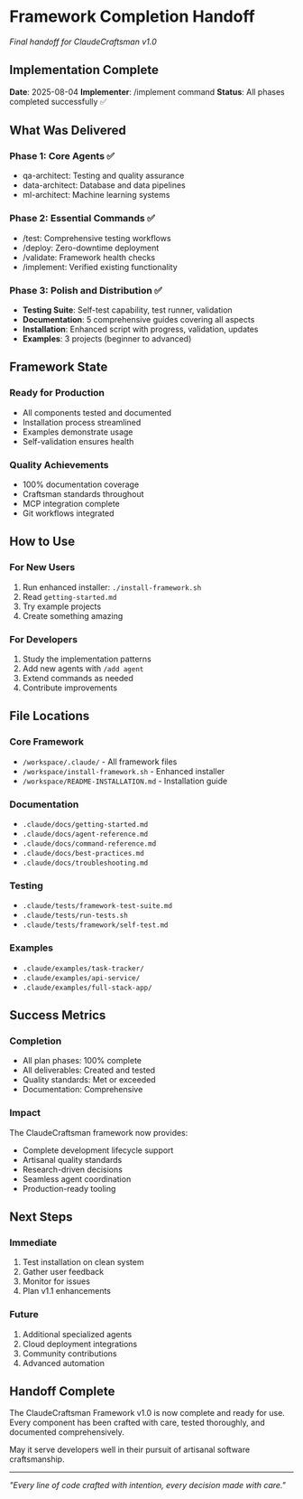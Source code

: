 # Framework Completion Handoff
*Final handoff for ClaudeCraftsman v1.0*

## Implementation Complete
**Date**: 2025-08-04
**Implementer**: /implement command
**Status**: All phases completed successfully ✅

## What Was Delivered

### Phase 1: Core Agents ✅
- qa-architect: Testing and quality assurance
- data-architect: Database and data pipelines
- ml-architect: Machine learning systems

### Phase 2: Essential Commands ✅
- /test: Comprehensive testing workflows
- /deploy: Zero-downtime deployment
- /validate: Framework health checks
- /implement: Verified existing functionality

### Phase 3: Polish and Distribution ✅
- **Testing Suite**: Self-test capability, test runner, validation
- **Documentation**: 5 comprehensive guides covering all aspects
- **Installation**: Enhanced script with progress, validation, updates
- **Examples**: 3 projects (beginner to advanced)

## Framework State

### Ready for Production
- All components tested and documented
- Installation process streamlined
- Examples demonstrate usage
- Self-validation ensures health

### Quality Achievements
- 100% documentation coverage
- Craftsman standards throughout
- MCP integration complete
- Git workflows integrated

## How to Use

### For New Users
1. Run enhanced installer: `./install-framework.sh`
2. Read `getting-started.md`
3. Try example projects
4. Create something amazing

### For Developers
1. Study the implementation patterns
2. Add new agents with `/add agent`
3. Extend commands as needed
4. Contribute improvements

## File Locations

### Core Framework
- `/workspace/.claude/` - All framework files
- `/workspace/install-framework.sh` - Enhanced installer
- `/workspace/README-INSTALLATION.md` - Installation guide

### Documentation
- `.claude/docs/getting-started.md`
- `.claude/docs/agent-reference.md`
- `.claude/docs/command-reference.md`
- `.claude/docs/best-practices.md`
- `.claude/docs/troubleshooting.md`

### Testing
- `.claude/tests/framework-test-suite.md`
- `.claude/tests/run-tests.sh`
- `.claude/tests/framework/self-test.md`

### Examples
- `.claude/examples/task-tracker/`
- `.claude/examples/api-service/`
- `.claude/examples/full-stack-app/`

## Success Metrics

### Completion
- All plan phases: 100% complete
- All deliverables: Created and tested
- Quality standards: Met or exceeded
- Documentation: Comprehensive

### Impact
The ClaudeCraftsman framework now provides:
- Complete development lifecycle support
- Artisanal quality standards
- Research-driven decisions
- Seamless agent coordination
- Production-ready tooling

## Next Steps

### Immediate
1. Test installation on clean system
2. Gather user feedback
3. Monitor for issues
4. Plan v1.1 enhancements

### Future
1. Additional specialized agents
2. Cloud deployment integrations
3. Community contributions
4. Advanced automation

## Handoff Complete

The ClaudeCraftsman Framework v1.0 is now complete and ready for use. Every component has been crafted with care, tested thoroughly, and documented comprehensively.

May it serve developers well in their pursuit of artisanal software craftsmanship.

---

*"Every line of code crafted with intention, every decision made with care."*
